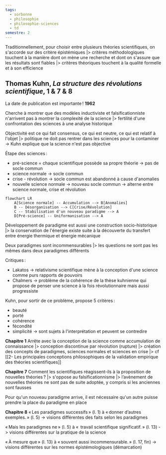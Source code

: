 ```yaml
---
tags:
  - sorbonne
  - philosophie
  - philosophie-sciences
  - td
semestre: 2
---
```

Traditionnellement, pour choisir entre plusieurs théories scientifiques, on s'accorde sur des critère épistémiques
|> critères méthodologiques touchent à la manière dont on mène une recherche et dont on s'assure que les résultats sont fiables
|> critères théoriques touchent à la qualité formelle et à son efficience
## Thomas Kuhn, _La structure des révolutions scientifique_, 1 & 7 & 8
La date de publication est importante ! **1962**

Cherche à montrer que des modèles inductiviste et falsificationniste n'arrivent pas à montrer la complexité de la science
|> fertilité d'une confrontation des sciences à une analyse historique

Objectivité est ce qui fait consensus, ce qui est neutre, ce qui est relatif à l'objet
|> politique ne doit pas rentrer dans les sciences pour la contaminer
-> Kuhn explique que la science n'est pas objective

Étape des sciences :
- pré-science = chaque scientifique possède sa propre théorie -> pas de socle commun
- science normale -> socle commun
- crise - révolution -> socle commun est abandonné à cause d'anomalies
- nouvelle science normale -> nouveau socle commun
-> alterne entre science normale, crise et révolution
```mermaid
flowchart LR
	A[Science normale] -- Accumulation --> B[Anomalies]
	B -- Désorganisation --> C[Crise/Révolution]
	C -- Stabilisation d'un nouveau paradigme --> A
	D[Pré-science] -- Uniformanisation --> A
```

Développement de paradigme est aussi une construction socio-historique
|> la conservation de l'énergie existe suite à la découverte du transfert entre énergie thermique et énergie mécanique

Deux paradigmes sont incommensurables
|> les questions ne sont pas les mêmes dans deux paradigmes différents

Critiques :
- Lakatos -> relativisme scientifique mène à la conception d'une science comme purs rapports de pouvoirs
- Chalmers -> problème de la cohérence de la thèse kuhnienne qui propose de penser une science à la fois révolutionnaire mais aussi progressiste

Kuhn, pour sortir de ce problème, propose 5 critères :
- beauté
- porté
- cohérence
- fécondité
- simplicité
-> sont sujets à l'interprétation et peuvent se contredire

**Chapitre 1**
Arrête avec la conception de la science comme accumulation de connaissance
|> conception discontinue par révolution (rupture)
|> création des concepts de paradigmes, sciences normales et sciences en crise
|> cf [[2- Les principales conceptions philosophiques de la validation empirique des théories scientifiques]]

**Chapitre 7**
Comment les scientifiques réagissent-ils à la proposition de nouvelles théories ?
|> s'oppose au falsificationnisme
|> l’avènement de nouvelles théories ne sont pas de suite adoptée, y compris si les anciennes sont fausses

Pour qu'un nouveau paradigme arrive, il est nécessaire qu'un autre puisse prendre la place du paradigme en place

**Chapitre 8**
« Les paradigmes successifs » (l. 1) à « donner d’autres exemples. » (l. 5) 
-> visions différentes des faits selon les paradigmes

« Mais les paradigmes ne » (l. 5) à «  travail scientifique significatif. » (l. 13)
-> visions différentes sur la pratique de la science

« À mesure que » (l. 13) à « souvent aussi incommensurable. » (l. 17, fin)
-> visions différentes sur les normes épistémologiques (démarcation)